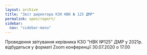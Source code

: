 ```yaml
---
layout: archive
title: "Звіт директора КЗО НВК № 125 ДМР"
permalink: open/report/
sidebar:
  nav: "sidebar-menu"
---
```


Проведення звітування керівника КЗО "НВК №125" ДМР у 2021р. відбудеться у форматі Zoom конференції 30.07.2020 о 17.00
